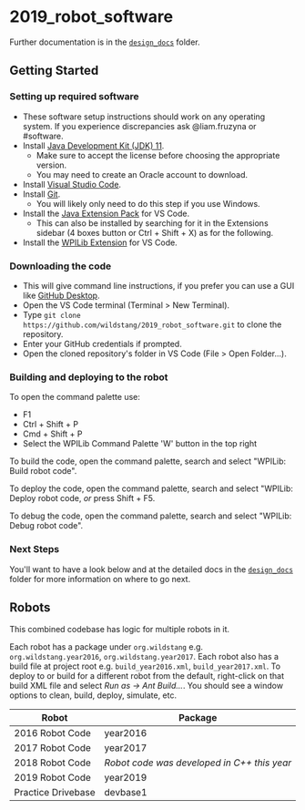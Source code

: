 # 2019_robot_software

Further documentation is in the [`design_docs`](design_docs/) folder.

## Getting Started
### Setting up required software
- These software setup instructions should work on any operating system. If you experience discrepancies ask @liam.fruzyna or #software.
- Install [Java Development Kit (JDK) 11](https://www.oracle.com/technetwork/java/javase/downloads/jdk11-downloads-5066655.html).
  - Make sure to accept the license before choosing the appropriate version.
  - You may need to create an Oracle account to download.
- Install [Visual Studio Code](https://code.visualstudio.com/).
- Install [Git](https://git-scm.com/download/).
  - You will likely only need to do this step if you use Windows.
- Install the [Java Extension Pack](https://marketplace.visualstudio.com/items?itemName=vscjava.vscode-java-pack) for VS Code.
  - This can also be installed by searching for it in the Extensions sidebar (4 boxes button or Ctrl + Shift + X) as for the following.
- Install the [WPILib Extension](https://marketplace.visualstudio.com/items?itemName=wpilibsuite.vscode-wpilib) for VS Code.

### Downloading the code
- This will give command line instructions, if you prefer you can use a GUI like [GitHub Desktop](https://desktop.github.com/).
- Open the VS Code terminal (Terminal > New Terminal).
- Type `git clone https://github.com/wildstang/2019_robot_software.git` to clone the repository.
- Enter your GitHub credentials if prompted.
- Open the cloned repository's folder in VS Code (File > Open Folder...).

### Building and deploying to the robot
To open the command palette use:
- F1
- Ctrl + Shift + P
- Cmd + Shift + P
- Select the WPILib Command Palette 'W' button in the top right

To build the code, open the command palette, search and select "WPILib: Build robot code".

To deploy the code, open the command palette, search and select "WPILib: Deploy robot code, *or* press Shift + F5.

To debug the code, open the command palette, search and select "WPILib: Debug robot code".

### Next Steps
You'll want to have a look below and at the detailed docs in the
[`design_docs`](design_docs/) folder for more information on where to go next.

## Robots
This combined codebase has logic for multiple robots in it. 

Each robot has a package under `org.wildstang` e.g. `org.wildstang.year2016`, `org.wildstang.year2017`. Each robot also has a build file at project root e.g. `build_year2016.xml`, `build_year2017.xml`. To deploy to or build for a different robot from the default, right-click on that build XML file and select *Run as -> Ant Build...*. You should see a window options to clean, build, deploy, simulate, etc.

| Robot              | Package                                     |
| ------------------ | ------------------------------------------- |
| 2016 Robot Code    | year2016                                    |
| 2017 Robot Code    | year2017                                    |
| 2018 Robot Code    | *Robot code was developed in C++ this year* |
| 2019 Robot Code    | year2019                                    |
| Practice Drivebase | devbase1                                    |